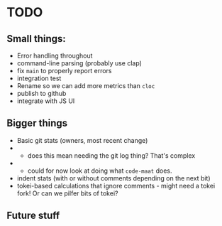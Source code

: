 # TODO

## Small things:
* Error handling throughout
* command-line parsing (probably use clap)
* fix `main` to properly report errors
* integration test
* Rename so we can add more metrics than `cloc`
* publish to github
* integrate with JS UI

## Bigger things
* Basic git stats (owners, most recent change)
* * does this mean needing the git log thing? That's complex
* * could for now look at doing what `code-maat` does.
* indent stats (with or without comments depending on the next bit)
* tokei-based calculations that ignore comments - might need a tokei fork! Or can we pilfer bits of tokei?

## Future stuff